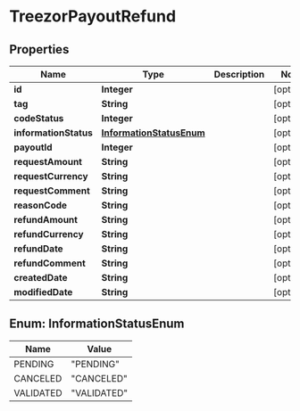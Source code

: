 
# TreezorPayoutRefund

## Properties
Name | Type | Description | Notes
------------ | ------------- | ------------- | -------------
**id** | **Integer** |  |  [optional]
**tag** | **String** |  |  [optional]
**codeStatus** | **Integer** |  |  [optional]
**informationStatus** | [**InformationStatusEnum**](#InformationStatusEnum) |  |  [optional]
**payoutId** | **Integer** |  |  [optional]
**requestAmount** | **String** |  |  [optional]
**requestCurrency** | **String** |  |  [optional]
**requestComment** | **String** |  |  [optional]
**reasonCode** | **String** |  |  [optional]
**refundAmount** | **String** |  |  [optional]
**refundCurrency** | **String** |  |  [optional]
**refundDate** | **String** |  |  [optional]
**refundComment** | **String** |  |  [optional]
**createdDate** | **String** |  |  [optional]
**modifiedDate** | **String** |  |  [optional]


<a name="InformationStatusEnum"></a>
## Enum: InformationStatusEnum
Name | Value
---- | -----
PENDING | &quot;PENDING&quot;
CANCELED | &quot;CANCELED&quot;
VALIDATED | &quot;VALIDATED&quot;



